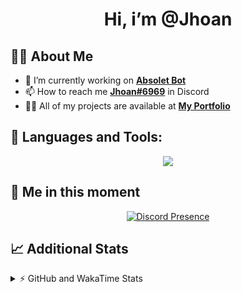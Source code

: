 <h1 align="center">Hi, i’m @Jhoan</h1>

## 🙋‍♂️ About Me

- 🔭 I’m currently working on **[Absolet Bot](https://strider.cloud)**
- 📫 How to reach me **[Jhoan#6969](https://jhoan.monster/)** in Discord
- 👨‍💻 All of my projects are available at **[My Portfolio](https://jhoan.monster)**

## 🚀 Languages and Tools:
<p align="center">
  <a href="https://skillicons.dev">
    <img src="https://skillicons.dev/icons?i=js,ts,html,css,bootstrap,nodejs,express,vscode,neovim,vim,atom,cloudflare,git,github,discord,bots,linux,mongodb,nginx,redis,wordpress,heroku&perline=11" />
  </a>
</p>
  
## 👤 Me in this moment
<p align="center">
    <a href="https://discord.com/users/612460795124776960" target="_blank" rel="nofollow">
        <img src="https://lanyard-profile-readme.vercel.app/api/612460795124776960?idleMessage=Probably%20coding%20Absolet..." alt="Discord Presence" align="center">
    </a>
</p>

## 📈 Additional Stats
<details>
    <summary>⚡ GitHub and WakaTime Stats</summary>
    <br/>

<!--START_SECTION:waka-->
![Code Time](http://img.shields.io/badge/Code%20Time-455%20hrs%2040%20mins-blue)

**🐱 My GitHub Data** 

> 🏆 924 Contributions in the Year 2022
 > 
> 📦 168.0 kB Used in GitHub's Storage 
 > 
> 💼 Opted to Hire
 > 
> 📜 4 Public Repositories 
 > 
> 🔑 34 Private Repositories  
 > 
**I'm an Early 🐤** 

```text
🌞 Morning    83 commits     ██░░░░░░░░░░░░░░░░░░░░░░░   11.28% 
🌆 Daytime    337 commits    ███████████░░░░░░░░░░░░░░   45.79% 
🌃 Evening    287 commits    █████████░░░░░░░░░░░░░░░░   38.99% 
🌙 Night      29 commits     █░░░░░░░░░░░░░░░░░░░░░░░░   3.94%

```
📅 **I'm Most Productive on Monday** 

```text
Monday       134 commits    ████░░░░░░░░░░░░░░░░░░░░░   18.21% 
Tuesday      115 commits    ████░░░░░░░░░░░░░░░░░░░░░   15.62% 
Wednesday    130 commits    ████░░░░░░░░░░░░░░░░░░░░░   17.66% 
Thursday     75 commits     ██░░░░░░░░░░░░░░░░░░░░░░░   10.19% 
Friday       84 commits     ██░░░░░░░░░░░░░░░░░░░░░░░   11.41% 
Saturday     133 commits    ████░░░░░░░░░░░░░░░░░░░░░   18.07% 
Sunday       65 commits     ██░░░░░░░░░░░░░░░░░░░░░░░   8.83%

```


📊 **This Week I Spent My Time On** 

```text
⌚︎ Time Zone: America/Bogota

💬 Programming Languages: 
JavaScript               54 mins             ██████████████░░░░░░░░░░░   56.47% 
EJS                      34 mins             ████████░░░░░░░░░░░░░░░░░   35.45% 
CSS                      5 mins              █░░░░░░░░░░░░░░░░░░░░░░░░   5.25% 
YAML                     1 min               ░░░░░░░░░░░░░░░░░░░░░░░░░   1.47% 
JSON                     0 secs              ░░░░░░░░░░░░░░░░░░░░░░░░░   0.77%

🔥 Editors: 
VS Code                  1 hr 36 mins        █████████████████████████   100.0%

🐱‍💻 Projects: 
Absolet-Bot              55 mins             ██████████████░░░░░░░░░░░   56.98% 
Strider-System           41 mins             ██████████░░░░░░░░░░░░░░░   43.02%

💻 Operating System: 
Linux                    1 hr 36 mins        █████████████████████████   100.0%

```

**I Mostly Code in JavaScript** 

```text
JavaScript               16 repos            ████████████████░░░░░░░░░   66.67% 
Java                     3 repos             ███░░░░░░░░░░░░░░░░░░░░░░   12.5% 
TypeScript               2 repos             ██░░░░░░░░░░░░░░░░░░░░░░░   8.33% 
Shell                    1 repo              █░░░░░░░░░░░░░░░░░░░░░░░░   4.17% 
CSS                      1 repo              █░░░░░░░░░░░░░░░░░░░░░░░░   4.17%

```



 Last Updated on 22/10/2022 21:14:17 UTC
<!--END_SECTION:waka-->
</details>
